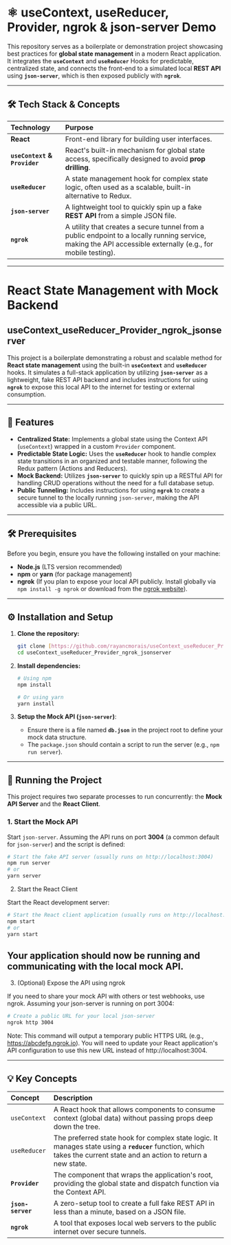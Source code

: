 # ⚛️ useContext, useReducer, Provider, ngrok & json-server Demo

This repository serves as a boilerplate or demonstration project showcasing best practices for **global state management** in a modern React application. It integrates the **`useContext`** and **`useReducer`** Hooks for predictable, centralized state, and connects the front-end to a simulated local **REST API** using **`json-server`**, which is then exposed publicly with **`ngrok`**.

---

## 🛠️ Tech Stack & Concepts

| Technology | Purpose |
| :--- | :--- |
| **React** | Front-end library for building user interfaces. |
| **`useContext` & `Provider`** | React's built-in mechanism for global state access, specifically designed to avoid **prop drilling**. |
| **`useReducer`** | A state management hook for complex state logic, often used as a scalable, built-in alternative to Redux. |
| **`json-server`** | A lightweight tool to quickly spin up a fake **REST API** from a simple JSON file. |
| **`ngrok`** | A utility that creates a secure tunnel from a public endpoint to a locally running service, making the API accessible externally (e.g., for mobile testing). |

---

# React State Management with Mock Backend

## useContext_useReducer_Provider_ngrok_jsonserver

This project is a boilerplate demonstrating a robust and scalable method for **React state management** using the built-in **`useContext`** and **`useReducer`** hooks. It simulates a full-stack application by utilizing **`json-server`** as a lightweight, fake REST API backend and includes instructions for using **`ngrok`** to expose this local API to the internet for testing or external consumption.

---

## 🚀 Features

* **Centralized State:** Implements a global state using the Context API (`useContext`) wrapped in a custom `Provider` component.
* **Predictable State Logic:** Uses the **`useReducer`** hook to handle complex state transitions in an organized and testable manner, following the Redux pattern (Actions and Reducers).
* **Mock Backend:** Utilizes **`json-server`** to quickly spin up a RESTful API for handling CRUD operations without the need for a full database setup.
* **Public Tunneling:** Includes instructions for using **`ngrok`** to create a secure tunnel to the locally running `json-server`, making the API accessible via a public URL.

---

## 🛠️ Prerequisites

Before you begin, ensure you have the following installed on your machine:

* **Node.js** (LTS version recommended)
* **npm** or **yarn** (for package management)
* **ngrok** (If you plan to expose your local API publicly. Install globally via `npm install -g ngrok` or download from the [ngrok website](https://ngrok.com/)).

---

## ⚙️ Installation and Setup

1.  **Clone the repository:**
    ```bash
    git clone [https://github.com/rayancmorais/useContext_useReducer_Provider_ngrok_jsonserver.git](https://github.com/rayancmorais/useContext_useReducer_Provider_ngrok_jsonserver.git)
    cd useContext_useReducer_Provider_ngrok_jsonserver
    ```

2.  **Install dependencies:**
    ```bash
    # Using npm
    npm install

    # Or using yarn
    yarn install
    ```

3.  **Setup the Mock API (`json-server`)**:
    * Ensure there is a file named **`db.json`** in the project root to define your mock data structure.
    * The `package.json` should contain a script to run the server (e.g., `npm run server`).

---

## 🏃 Running the Project

This project requires two separate processes to run concurrently: the **Mock API Server** and the **React Client**.

### 1. Start the Mock API

Start `json-server`. Assuming the API runs on port **3004** (a common default for `json-server`) and the script is defined:

```bash
# Start the fake API server (usually runs on http://localhost:3004)
npm run server
# or
yarn server
```

2. Start the React Client

Start the React development server:

```bash
# Start the React client application (usually runs on http://localhost:3000)
npm start
# or
yarn start
```
Your application should now be running and communicating with the local mock API.
---
3. (Optional) Expose the API using ngrok

If you need to share your mock API with others or test webhooks, use ngrok. Assuming your json-server is running on port 3004:
```bash
# Create a public URL for your local json-server
ngrok http 3004
```
Note: This command will output a temporary public HTTPS URL (e.g., https://abcdefg.ngrok.io). You will need to update your React application's API configuration to use this new URL instead of http://localhost:3004.

---

## 💡 Key Concepts

| Concept | Description |
| :--- | :--- |
| `useContext` | A React hook that allows components to consume context (global data) without passing props deep down the tree. |
| `useReducer` | The preferred state hook for complex state logic. It manages state using a **`reducer`** function, which takes the current state and an action to return a new state. |
| **`Provider`** | The component that wraps the application's root, providing the global state and dispatch function via the Context API. |
| **`json-server`** | A zero-setup tool to create a full fake REST API in less than a minute, based on a JSON file. |
| **`ngrok`** | A tool that exposes local web servers to the public internet over secure tunnels. |

